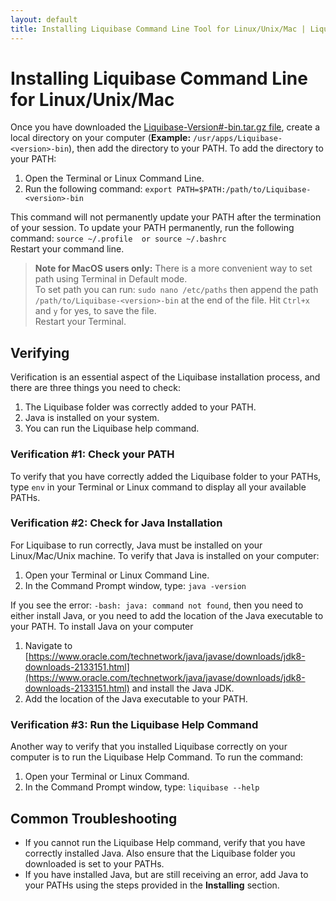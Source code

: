 ```yaml
---
layout: default
title: Installing Liquibase Command Line Tool for Linux/Unix/Mac | Liquibase Docs
---
```



# Installing Liquibase Command Line for Linux/Unix/Mac #

Once you have downloaded the [Liquibase-Version#-bin.tar.gz file](https://download.liquibase.org/download), create a local directory on your computer (**Example:** `/usr/apps/Liquibase-<version>-bin`), then add the directory to your PATH.
To add the directory to your PATH:
1. Open the Terminal or Linux Command Line.
2. Run the following command: `export PATH=$PATH:/path/to/Liquibase-<version>-bin`

This command will not permanently update your PATH after the termination of your session. To update your PATH permanently, run the following command: `source ~/.profile  or source ~/.bashrc`<br />
Restart your command line.

> **Note for MacOS users only:** There is a more convenient way to set path using Terminal in Default mode.  
To set path you can run: `sudo nano /etc/paths` then append the path `/path/to/Liquibase-<version>-bin` at the end of the file.  Hit `Ctrl+x` and `y` for yes, to save the file.  
Restart your Terminal.

## Verifying ##

Verification is an essential aspect of the Liquibase installation process, and there are three things you need to check:
1. The Liquibase folder was correctly added to your PATH.
2. Java is installed on your system.
3. You can run the Liquibase help command.

### Verification #1: Check your PATH ###

To verify that you have correctly added the Liquibase folder to your PATHs, type `env` in your Terminal or Linux command to display all your available PATHs.

### Verification #2: Check for Java Installation ###

For Liquibase to run correctly, Java must be installed on your Linux/Mac/Unix machine. To verify that Java is installed on your computer:
1. Open your Terminal or Linux Command Line.
2. In the Command Prompt window, type: `java -version`

If you see the error: `-bash: java: command not found`, then you need to either install Java, or you need to add the location of the Java executable to your PATH.
To install Java on your computer
1. Navigate to [https://www.oracle.com/technetwork/java/javase/downloads/jdk8-downloads-2133151.html](https://www.oracle.com/technetwork/java/javase/downloads/jdk8-downloads-2133151.html) 
   and install the Java JDK.
2. Add the location of the Java executable to your PATH.


### Verification #3: Run the Liquibase Help Command ###

Another way to verify that you installed Liquibase correctly on your computer is to run the Liquibase Help Command. To run the command:
1. Open your Terminal or Linux Command.
2. In the Command Prompt window, type: `liquibase --help`

## Common Troubleshooting ##
- If you cannot run the Liquibase Help command, verify that you have correctly installed Java. Also ensure that the Liquibase folder you downloaded is set to your PATHs.
- If you have installed Java, but are still receiving an error, add Java to your PATHs using the steps provided in the **Installing** section.
